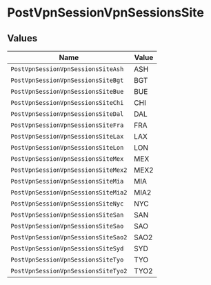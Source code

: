 # PostVpnSessionVpnSessionsSite


## Values

| Name                                | Value                               |
| ----------------------------------- | ----------------------------------- |
| `PostVpnSessionVpnSessionsSiteAsh`  | ASH                                 |
| `PostVpnSessionVpnSessionsSiteBgt`  | BGT                                 |
| `PostVpnSessionVpnSessionsSiteBue`  | BUE                                 |
| `PostVpnSessionVpnSessionsSiteChi`  | CHI                                 |
| `PostVpnSessionVpnSessionsSiteDal`  | DAL                                 |
| `PostVpnSessionVpnSessionsSiteFra`  | FRA                                 |
| `PostVpnSessionVpnSessionsSiteLax`  | LAX                                 |
| `PostVpnSessionVpnSessionsSiteLon`  | LON                                 |
| `PostVpnSessionVpnSessionsSiteMex`  | MEX                                 |
| `PostVpnSessionVpnSessionsSiteMex2` | MEX2                                |
| `PostVpnSessionVpnSessionsSiteMia`  | MIA                                 |
| `PostVpnSessionVpnSessionsSiteMia2` | MIA2                                |
| `PostVpnSessionVpnSessionsSiteNyc`  | NYC                                 |
| `PostVpnSessionVpnSessionsSiteSan`  | SAN                                 |
| `PostVpnSessionVpnSessionsSiteSao`  | SAO                                 |
| `PostVpnSessionVpnSessionsSiteSao2` | SAO2                                |
| `PostVpnSessionVpnSessionsSiteSyd`  | SYD                                 |
| `PostVpnSessionVpnSessionsSiteTyo`  | TYO                                 |
| `PostVpnSessionVpnSessionsSiteTyo2` | TYO2                                |